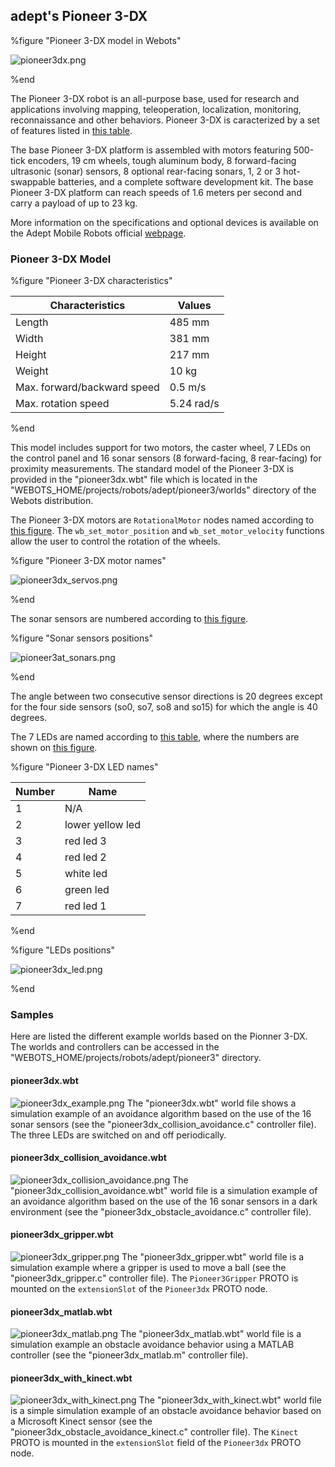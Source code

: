 ## adept's Pioneer 3-DX

%figure "Pioneer 3-DX model in Webots"

![pioneer3dx.png](images/robots/pioneer-3dx/model.png)

%end

The Pioneer 3-DX robot is an all-purpose base, used for research and applications involving mapping, teleoperation, localization, monitoring, reconnaissance and other behaviors.
Pioneer 3-DX is caracterized by a set of features listed in [this table](#pioneer-3-dx-characteristics).

The base Pioneer 3-DX platform is assembled with motors featuring 500-tick encoders, 19 cm wheels, tough aluminum body, 8 forward-facing ultrasonic (sonar) sensors, 8 optional rear-facing sonars, 1, 2 or 3 hot-swappable batteries, and a complete software development kit.
The base Pioneer 3-DX platform can reach speeds of 1.6 meters per second and carry a payload of up to 23 kg.

More information on the specifications and optional devices is available on the Adept Mobile Robots official [webpage](http://www.mobilerobots.com/ResearchRobots/PioneerP3DX.aspx).

### Pioneer 3-DX Model

%figure "Pioneer 3-DX characteristics"

| Characteristics             | Values       |
| --------------------------- | ------------ |
| Length                      | 485 mm       |
| Width                       | 381 mm       |
| Height                      | 217 mm       |
| Weight                      | 10 kg        |
| Max. forward/backward speed | 0.5 m/s      |
| Max. rotation speed         | 5.24 rad/s   |

%end

This model includes support for two motors, the caster wheel, 7 LEDs on the control panel and 16 sonar sensors (8 forward-facing, 8 rear-facing) for proximity measurements.
The standard model of the Pioneer 3-DX is provided in the "pioneer3dx.wbt" file which is located in the "WEBOTS\_HOME/projects/robots/adept/pioneer3/worlds" directory of the Webots distribution.

The Pioneer 3-DX motors are `RotationalMotor` nodes named according to [this figure](#pioneer-3-dx-motor-names).
The `wb_set_motor_position` and `wb_set_motor_velocity` functions allow the user to control the rotation of the wheels.

%figure "Pioneer 3-DX motor names"

![pioneer3dx_servos.png](images/robots/pioneer-3dx/servos.png)

%end

The sonar sensors are numbered according to [this figure](#sonar-sensors-positions).

%figure "Sonar sensors positions"

![pioneer3at_sonars.png](images/robots/pioneer-3dx/sonars.png)

%end

The angle between two consecutive sensor directions is 20 degrees except for the four side sensors (so0, so7, so8 and so15) for which the angle is 40 degrees.

The 7 LEDs are named according to [this table](#pioneer-3-dx-led-names), where the numbers are shown on [this figure](#leds-positions).

%figure "Pioneer 3-DX LED names"

| Number | Name             |
| ------ | ---------------- |
| 1      | N/A              |
| 2      | lower yellow led |
| 3      | red led 3        |
| 4      | red led 2        |
| 5      | white led        |
| 6      | green led        |
| 7      | red led 1        |

%end

%figure "LEDs positions"

![pioneer3dx_led.png](images/robots/pioneer-3dx/leds.png)

%end

### Samples

Here are listed the different example worlds based on the Pionner 3-DX.
The worlds and controllers can be accessed in the "WEBOTS\_HOME/projects/robots/adept/pioneer3" directory.

#### pioneer3dx.wbt

![pioneer3dx_example.png](images/robots/pioneer-3dx/pioneer3dx.wbt.png) The "pioneer3dx.wbt" world file shows a simulation example of an avoidance algorithm based on the use of the 16 sonar sensors (see the "pioneer3dx\_collision\_avoidance.c" controller file).
The three LEDs are switched on and off periodically.

#### pioneer3dx\_collision\_avoidance.wbt

![pioneer3dx_collision_avoidance.png](images/robots/pioneer-3dx/pioneer3dx_collision_avoidance.wbt.png) The "pioneer3dx\_collision\_avoidance.wbt" world file is a simulation example of an avoidance algorithm based on the use of the 16 sonar sensors in a dark environment (see the "pioneer3dx\_obstacle\_avoidance.c" controller file).

#### pioneer3dx\_gripper.wbt

![pioneer3dx_gripper.png](images/robots/pioneer-3dx/pioneer3dx_gripper.wbt.png) The "pioneer3dx_gripper.wbt" world file is a simulation example where a gripper is used to move a ball (see the "pioneer3dx\_gripper.c" controller file).
The `Pioneer3Gripper` PROTO is mounted on the `extensionSlot` of the `Pioneer3dx` PROTO node.

#### pioneer3dx\_matlab.wbt

![pioneer3dx_matlab.png](images/robots/pioneer-3dx/pioneer3dx_matlab.wbt.png) The "pioneer3dx_matlab.wbt" world file is a simulation example an obstacle avoidance behavior using a MATLAB controller (see the "pioneer3dx\_matlab.m" controller file).

#### pioneer3dx\_with\_kinect.wbt

![pioneer3dx_with_kinect.png](images/robots/pioneer-3dx/pioneer3dx_with_kinect.wbt.png) The "pioneer3dx\_with\_kinect.wbt" world file is a simple simulation example of an obstacle avoidance behavior based on a Microsoft Kinect sensor (see the "pioneer3dx\_obstacle\_avoidance\_kinect.c" controller file).
The `Kinect` PROTO is mounted in the `extensionSlot` field of the `Pioneer3dx` PROTO node.
